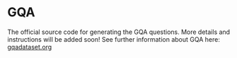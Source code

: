 # GQA
The official source code for generating the GQA questions.
More details and instructions will be added soon!
See further information about GQA here: [gqadataset.org](https://www.gqadataset.org)

